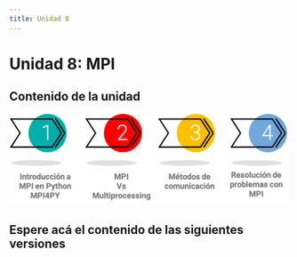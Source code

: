 ```yaml
---
title: Unidad 8
---
```

# Unidad 8: MPI

## Contenido de la unidad

<img src="_static/images/contenidoU8.png"/>

## Espere acá el contenido de las siguientes versiones